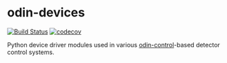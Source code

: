 # odin-devices
[![Build Status](https://travis-ci.com/stfc-aeg/odin-devices.svg?branch=master&service=github)](https://travis-ci.com/stfc-aeg/odin-devices)
[![codecov](https://codecov.io/gh/stfc-aeg/odin-devices/branch/master/graph/badge.svg?token=3D59MNOBKF)](https://codecov.io/gh/stfc-aeg/odin-devices)

Python device driver modules used in various [odin-control](https://github.com/odin-detector/odin-control)-based detector control systems.
